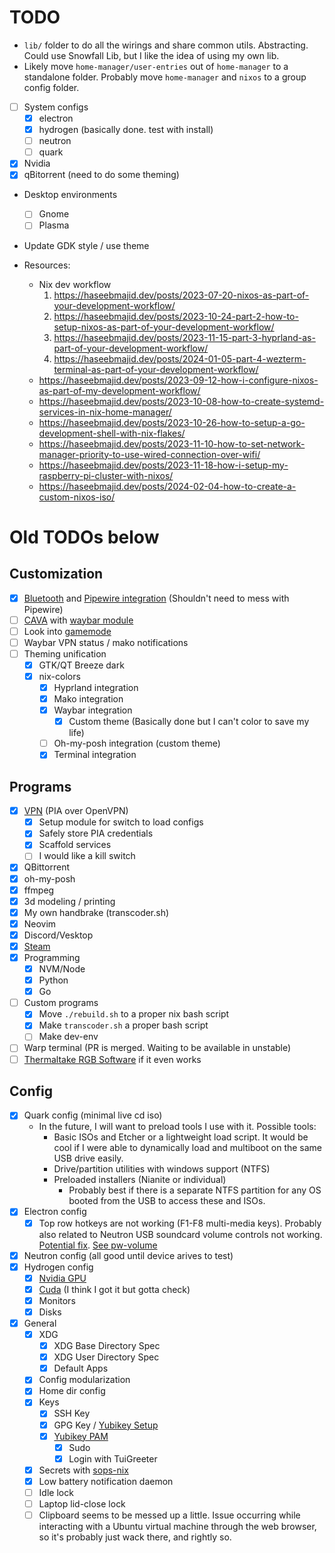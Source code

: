 # TODO

- `lib/` folder to do all the wirings and share common utils. Abstracting. Could use Snowfall Lib, but I like the idea of using my own lib.
- Likely move `home-manager/user-entries` out of `home-manager` to a standalone folder. Probably move `home-manager` and `nixos` to a group config folder.
- [ ] System configs
  - [x] electron
  - [x] hydrogen (basically done. test with install)
  - [ ] neutron
  - [ ] quark
- [x] Nvidia
- [x] qBitorrent (need to do some theming)
- Desktop environments
  - [ ] Gnome
  - [ ] Plasma
- Update GDK style / use theme

- Resources:
  - Nix dev workflow
    1. https://haseebmajid.dev/posts/2023-07-20-nixos-as-part-of-your-development-workflow/
    2. https://haseebmajid.dev/posts/2023-10-24-part-2-how-to-setup-nixos-as-part-of-your-development-workflow/
    3. https://haseebmajid.dev/posts/2023-11-15-part-3-hyprland-as-part-of-your-development-workflow/
    4. https://haseebmajid.dev/posts/2024-01-05-part-4-wezterm-terminal-as-part-of-your-development-workflow/
  - https://haseebmajid.dev/posts/2023-09-12-how-i-configure-nixos-as-part-of-my-development-workflow/
  - https://haseebmajid.dev/posts/2023-10-08-how-to-create-systemd-services-in-nix-home-manager/
  - https://haseebmajid.dev/posts/2023-10-26-how-to-setup-a-go-development-shell-with-nix-flakes/
  - https://haseebmajid.dev/posts/2023-11-10-how-to-set-network-manager-priority-to-use-wired-connection-over-wifi/
  - https://haseebmajid.dev/posts/2023-11-18-how-i-setup-my-raspberry-pi-cluster-with-nixos/
  - https://haseebmajid.dev/posts/2024-02-04-how-to-create-a-custom-nixos-iso/

# Old TODOs below

## Customization

- [x] [Bluetooth](https://nixos.wiki/wiki/Bluetooth) and [Pipewire integration](https://nixos.wiki/wiki/PipeWire#Bluetooth_Configuration) (Shouldn't need to mess with Pipewire)
- [ ] [CAVA](https://github.com/karlstav/cava) with [waybar module](https://github.com/Alexays/Waybar/wiki/Module:-Cava)
- [ ] Look into [gamemode](https://github.com/Alexays/Waybar/wiki/Module:-Gamemode)
- [ ] Waybar VPN status / mako notifications
- [ ] Theming unification
  - [x] GTK/QT Breeze dark
  - [x] nix-colors
    - [x] Hyprland integration
    - [x] Mako integration
    - [x] Waybar integration
      - [x] Custom theme (Basically done but I can't color to save my life)
    - [ ] Oh-my-posh integration (custom theme)
    - [x] Terminal integration

## Programs

- [x] [VPN](https://nixos.wiki/wiki/OpenVPN) (PIA over OpenVPN)
  - [x] Setup module for switch to load configs
  - [x] Safely store PIA credentials
  - [x] Scaffold services
  - [ ] I would like a kill switch
- [x] QBittorrent
- [x] oh-my-posh
- [x] ffmpeg
- [x] 3d modeling / printing
- [x] My own handbrake (transcoder.sh)
- [x] Neovim
- [x] Discord/Vesktop
- [x] [Steam](https://nixos.wiki/wiki/Steam)
- [x] Programming
  - [x] NVM/Node
  - [x] Python
  - [x] Go
- [ ] Custom programs
  - [x] Move `./rebuild.sh` to a proper nix bash script
  - [x] Make `transcoder.sh` a proper bash script
  - [ ] Make dev-env
- [ ] Warp terminal (PR is merged. Waiting to be available in unstable)
- [ ] [Thermaltake RGB Software](https://github.com/chestm007/linux_thermaltake_riing) if it even works

## Config

- [x] Quark config (minimal live cd iso)
  - In the future, I will want to preload tools I use with it. Possible tools:
    - Basic ISOs and Etcher or a lightweight load script. It would be cool if I were able to dynamically load and multiboot on the same USB drive easily.
    - Drive/partition utilities with windows support (NTFS)
    - Preloaded installers (Nianite or individual)
      - Probably best if there is a separate NTFS partition for any OS booted from the USB to access these and ISOs.
- [x] Electron config
  - [x] Top row hotkeys are not working (F1-F8 multi-media keys). Probably also related to Neutron USB soundcard volume controls not working. [Potential fix](https://github.com/NixOS/nixpkgs/issues/24297#issuecomment-538698801). [See pw-volume](https://github.com/smasher164/pw-volume)
- [x] Neutron config (all good until device arives to test)
- [x] Hydrogen config
  - [x] [Nvidia GPU](https://nixos.wiki/wiki/Nvidia)
  - [x] [Cuda](https://nixos.wiki/wiki/CUDA) (I think I got it but gotta check)
  - [x] Monitors
  - [x] Disks
- [x] General
  - [x] XDG
    - [x] XDG Base Directory Spec
    - [x] XDG User Directory Spec
    - [x] Default Apps
  - [x] Config modularization
  - [x] Home dir config
  - [x] Keys
    - [x] SSH Key
    - [x] GPG Key / [Yubikey Setup](https://rzetterberg.github.io/yubikey-gpg-nixos.html)
    - [x] [Yubikey PAM](https://nixos.wiki/wiki/Yubikey)
      - [x] Sudo
      - [x] Login with TuiGreeter
  - [x] Secrets with [sops-nix](https://github.com/Mic92/sops-nix)
  - [x] Low battery notification daemon
  - [ ] Idle lock
  - [ ] Laptop lid-close lock
  - [ ] Clipboard seems to be messed up a little. Issue occurring while interacting with a Ubuntu virtual machine through the web browser, so it's probably just wack there, and rightly so.
